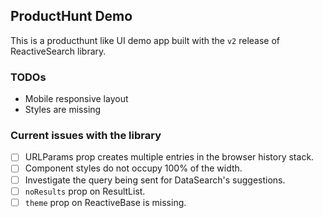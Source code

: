 ## ProductHunt Demo

This is a producthunt like UI demo app built with the `v2` release of ReactiveSearch library.

### TODOs

* Mobile responsive layout
* Styles are missing

### Current issues with the library

- [ ] URLParams prop creates multiple entries in the browser history stack.
- [ ] Component styles do not occupy 100% of the width.
- [ ] Investigate the query being sent for DataSearch's suggestions.
- [ ] `noResults` prop on ResultList.
- [ ] `theme` prop on ReactiveBase is missing.
